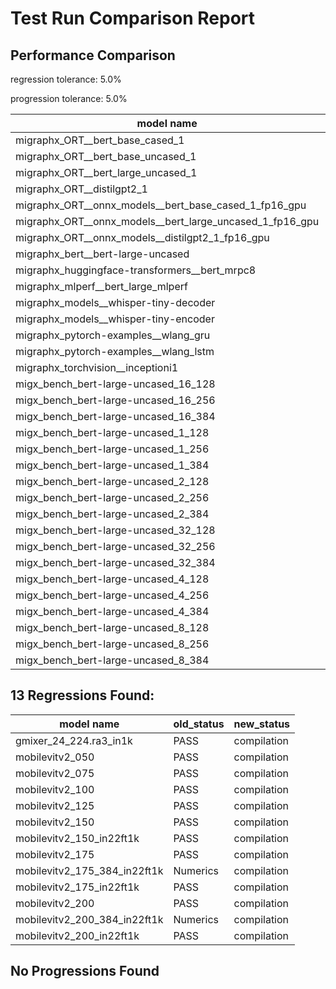 # Test Run Comparison Report

## Performance Comparison

regression tolerance: 5.0%

progression tolerance: 5.0%

|model name|exit_status|analysis|old_time_ms|new_time_ms|change_ms|percent_change|
|---|---|---|---|---|---|---|
|migraphx_ORT__bert_base_cased_1|PASS|within tol|106.371|106.8913|0.5203|0.49%|
|migraphx_ORT__bert_base_uncased_1|PASS|within tol|107.6342|107.8356|0.2013|0.19%|
|migraphx_ORT__bert_large_uncased_1|PASS|within tol|471.3773|470.3329|-1.0444|-0.22%|
|migraphx_ORT__distilgpt2_1|PASS|within tol|61.5898|63.3128|1.723|2.8%|
|migraphx_ORT__onnx_models__bert_base_cased_1_fp16_gpu|Numerics|regression|65.8053|91.5523|25.747|39.13%|
|migraphx_ORT__onnx_models__bert_large_uncased_1_fp16_gpu|Numerics|within tol|275.5507|275.916|0.3653|0.13%|
|migraphx_ORT__onnx_models__distilgpt2_1_fp16_gpu|Numerics|within tol|33.0763|33.6801|0.6038|1.83%|
|migraphx_bert__bert-large-uncased|PASS|regression|19.3383|27.8633|8.525|44.08%|
|migraphx_huggingface-transformers__bert_mrpc8|PASS|within tol|7.0418|7.2931|0.2513|3.57%|
|migraphx_mlperf__bert_large_mlperf|Numerics|regression|25.6579|57.8917|32.2338|125.63%|
|migraphx_models__whisper-tiny-decoder|PASS|regression|44.2068|51.7502|7.5434|17.06%|
|migraphx_models__whisper-tiny-encoder|Numerics|progression|176.8625|144.4179|-32.4446|-18.34%|
|migraphx_pytorch-examples__wlang_gru|PASS|regression|16.0874|18.1863|2.099|13.05%|
|migraphx_pytorch-examples__wlang_lstm|PASS|progression|7.117|6.6912|-0.4258|-5.98%|
|migraphx_torchvision__inceptioni1|PASS|within tol|61.0407|60.9725|-0.0682|-0.11%|
|migx_bench_bert-large-uncased_16_128|PASS|within tol|32.8221|32.9512|0.1291|0.39%|
|migx_bench_bert-large-uncased_16_256|PASS|within tol|54.9033|55.0857|0.1824|0.33%|
|migx_bench_bert-large-uncased_16_384|Numerics|within tol|73.5072|74.3103|0.803|1.09%|
|migx_bench_bert-large-uncased_1_128|PASS|within tol|12.0313|12.153|0.1217|1.01%|
|migx_bench_bert-large-uncased_1_256|PASS|within tol|12.7431|12.6424|-0.1007|-0.79%|
|migx_bench_bert-large-uncased_1_384|PASS|within tol|19.5764|19.5311|-0.0453|-0.23%|
|migx_bench_bert-large-uncased_2_128|PASS|within tol|12.7847|12.765|-0.0197|-0.15%|
|migx_bench_bert-large-uncased_2_256|PASS|within tol|13.2128|13.2399|0.0271|0.21%|
|migx_bench_bert-large-uncased_2_384|PASS|within tol|21.2132|21.1998|-0.0134|-0.06%|
|migx_bench_bert-large-uncased_32_128|PASS|within tol|67.3136|67.4193|0.1056|0.16%|
|migx_bench_bert-large-uncased_32_256|PASS|within tol|100.7408|101.0211|0.2803|0.28%|
|migx_bench_bert-large-uncased_32_384|Numerics|regression|148.7837|292.9413|144.1576|96.89%|
|migx_bench_bert-large-uncased_4_128|PASS|regression|14.3871|16.6425|2.2553|15.68%|
|migx_bench_bert-large-uncased_4_256|PASS|within tol|16.7307|16.7984|0.0677|0.4%|
|migx_bench_bert-large-uncased_4_384|PASS|within tol|26.2815|26.3815|0.1|0.38%|
|migx_bench_bert-large-uncased_8_128|PASS|within tol|19.2126|19.5553|0.3427|1.78%|
|migx_bench_bert-large-uncased_8_256|PASS|within tol|27.428|27.3421|-0.0859|-0.31%|
|migx_bench_bert-large-uncased_8_384|PASS|within tol|40.604|40.653|0.049|0.12%|

## 13 Regressions Found:

|model name|old_status|new_status|
|---|---|---|
|gmixer_24_224.ra3_in1k|PASS|compilation|
|mobilevitv2_050|PASS|compilation|
|mobilevitv2_075|PASS|compilation|
|mobilevitv2_100|PASS|compilation|
|mobilevitv2_125|PASS|compilation|
|mobilevitv2_150|PASS|compilation|
|mobilevitv2_150_in22ft1k|PASS|compilation|
|mobilevitv2_175|PASS|compilation|
|mobilevitv2_175_384_in22ft1k|Numerics|compilation|
|mobilevitv2_175_in22ft1k|PASS|compilation|
|mobilevitv2_200|PASS|compilation|
|mobilevitv2_200_384_in22ft1k|Numerics|compilation|
|mobilevitv2_200_in22ft1k|PASS|compilation|

## No Progressions Found


